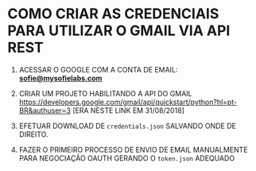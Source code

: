 # COMO CRIAR AS CREDENCIAIS PARA UTILIZAR O GMAIL VIA API REST

1) ACESSAR O GOOGLE COM A CONTA DE EMAIL: **sofie@mysofielabs.com**

2) CRIAR UM PROJETO HABILITANDO A API DO GMAIL
https://developers.google.com/gmail/api/quickstart/python?hl=pt-BR&authuser=3
[ERA NESTE LINK EM 31/08/2018]

3) EFETUAR DOWNLOAD DE `credentials.json` SALVANDO ONDE DE DIREITO.

4) FAZER O PRIMEIRO PROCESSO DE ENVIO DE EMAIL MANUALMENTE PARA NEGOCIAÇÃO OAUTH GERANDO O `token.json` ADEQUADO